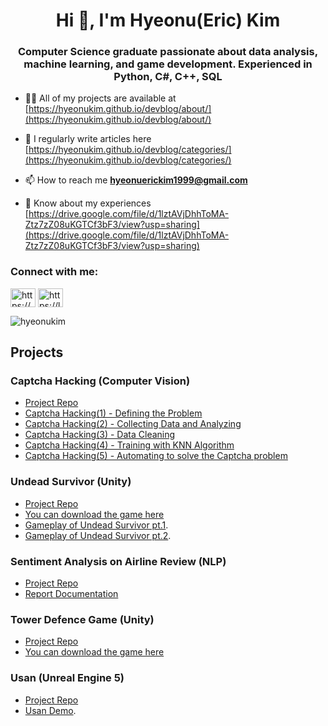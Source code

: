 <h1 align="center">Hi 👋, I'm Hyeonu(Eric) Kim</h1>
<h3 align="center">Computer Science graduate passionate about data analysis, machine learning, and game development. Experienced in Python, C#, C++, SQL</h3>

- 👨‍💻 All of my projects are available at [https://hyeonukim.github.io/devblog/about/](https://hyeonukim.github.io/devblog/about/)

- 📝 I regularly write articles here [https://hyeonukim.github.io/devblog/categories/](https://hyeonukim.github.io/devblog/categories/)

- 📫 How to reach me **hyeonuerickim1999@gmail.com**

- 📄 Know about my experiences [https://drive.google.com/file/d/1lztAVjDhhToMA-Ztz7zZ08uKGTCf3bF3/view?usp=sharing](https://drive.google.com/file/d/1lztAVjDhhToMA-Ztz7zZ08uKGTCf3bF3/view?usp=sharing)

<h3 align="left">Connect with me:</h3>
<p align="left">
<a href="https://linkedin.com/in/https://www.linkedin.com/in/eric-kim-0877a0278/" target="blank"><img align="center" src="https://raw.githubusercontent.com/rahuldkjain/github-profile-readme-generator/master/src/images/icons/Social/linked-in-alt.svg" alt="https://www.linkedin.com/in/eric-kim-0877a0278/" height="30" width="40" /></a>
<a href="https://www.leetcode.com/https://leetcode.com/u/cjswoqkqktyd/" target="blank"><img align="center" src="https://raw.githubusercontent.com/rahuldkjain/github-profile-readme-generator/master/src/images/icons/Social/leet-code.svg" alt="https://leetcode.com/u/cjswoqkqktyd/" height="30" width="40" /></a>
</p>


<p align="left"><img src="https://github-readme-stats.vercel.app/api/top-langs?username=hyeonukim&show_icons=true&locale=en&layout=compact" alt="hyeonukim" /></p>

## Projects

### Captcha Hacking (Computer Vision)
- [Project Repo](https://github.com/hyeonukim/SCTF2017-Writeups)
- [Captcha Hacking(1) - Defining the Problem](https://hyeonukim.github.io/devblog/posts/CaptchaHacking1/)
- [Captcha Hacking(2) - Collecting Data and Analyzing](https://hyeonukim.github.io/devblog/posts/CaptchaHacking2/)
- [Captcha Hacking(3) - Data Cleaning](https://hyeonukim.github.io/devblog/posts/CaptchaHacking3/)
- [Captcha Hacking(4) - Training with KNN Algorithm](https://hyeonukim.github.io/devblog/posts/CaptchaHacking4/)
- [Captcha Hacking(5) - Automating to solve the Captcha problem](https://hyeonukim.github.io/devblog/posts/CaptchaHacking5/)

### Undead Survivor (Unity)
- [Project Repo](https://github.com/hyeonukim/UndeadSurvivor)
- [You can download the game here](https://drive.google.com/drive/folders/1CzHfKIo0YCzu4ZnsNlGjeIhsXwc9M98k?usp=sharing)
- [Gameplay of Undead Survivor pt.1](https://youtu.be/8E-_ol4Br2s).
- [Gameplay of Undead Survivor pt.2](https://youtu.be/Qp885i4clvs).

### Sentiment Analysis on Airline Review (NLP)
- [Project Repo](https://github.com/hyeonukim/AirlineReview)
- [Report Documentation](https://github.com/hyeonukim/AirlineReview/blob/main/BERT%20report.pdf)

### Tower Defence Game (Unity)
- [Project Repo](https://github.com/hyeonukim/TowerDefence)
- [You can download the game here](https://drive.google.com/drive/folders/1rHQs-rKeTgV7bEWfLMybvAL6B6XGSxjZ?usp=sharing)

### Usan (Unreal Engine 5)
- [Project Repo](https://github.com/hyeonukim/Usan)
- [Usan Demo](https://youtu.be/Y9rJ05sL8NI).
